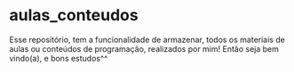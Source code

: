 # aulas_conteudos
Esse repositório, tem a funcionalidade de armazenar, todos os materiais de aulas ou conteúdos de programação, realizados por mim! Então seja bem vindo(a), e bons estudos^^
